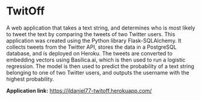 # TwitOff

A web application that takes a text string, and determines who is most likely to 
tweet the text by comparing the tweets of two Twitter users. This application was
created using the Python library Flask-SQLAlchemy. It collects tweets from the 
Twitter API, stores the data in a PostgreSQL database, and is deployed on Heroku.
The tweets are converted to embedding vectors using Basilica.ai, which is then
used to run a logistic regression. The model is then used to predict the probability
of a text string belonging to one of two Twitter users, and outputs the username with
the highest probability.

**Application link:** https://jldaniel77-twitoff.herokuapp.com/
